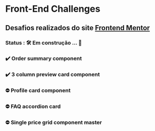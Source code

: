 # Front-End Challenges
## Desafios realizados do site <a href="https://www.frontendmentor.io/challenges" target="_blank" rel="external">Frontend Mentor</a>
### Status : 🛠️ Em construção ... 🚧

### ✔️ Order summary component
### ✔️ 3 column preview card component
### ⛔ Profile card component
### ⛔ FAQ accordion card
### ⛔ Single price grid component master

